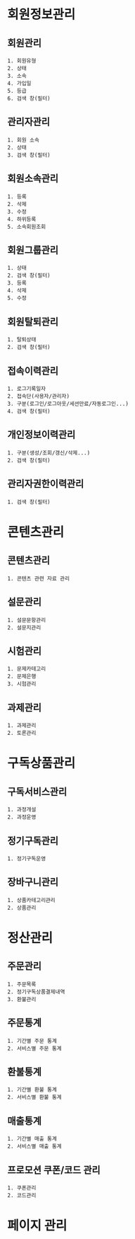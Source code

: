 # 회원정보관리
## 회원관리
    1. 회원유형
    2. 상태
    3. 소속
    4. 가입일
    5. 등급
    6. 검색 창(필터)
## 관리자관리
    1. 회원 소속
    2. 상태
    3. 검색 창(필터)
## 회원소속관리
    1. 등록
    2. 삭제
    3. 수정
    4. 하위등록
    5. 소속회원조회
## 회원그룹관리
    1. 상태
    2. 검색 창(필터)
    3. 등록
    4. 삭제
    5. 수정
## 회원탈퇴관리
    1. 탈퇴상태
    2. 검색 창(필터)
## 접속이력관리
    1. 로그기록일자
    2. 접속단(사용자/관리자)
    3. 구분(로그인/로그아웃/세션만료/자동로그인...)
    4. 검색 창(필터)
## 개인정보이력관리
    1. 구분(생성/조회/갱신/삭제...)
    2. 검색 창(필터)
## 관리자권한이력관리
    1. 검색 창(필터)

# 콘텐츠관리
## 콘텐츠관리
    1. 콘텐츠 관련 자료 관리
## 설문관리
    1. 설문문항관리
    2. 설문지관리
## 시험관리
    1. 문제카테고리
    2. 문제은행
    3. 시험관리
## 과제관리
    1. 과제관리
    2. 토론관리

# 구독상품관리
## 구독서비스관리
    1. 과정개설
    2. 과정운영
## 정기구독관리
    1. 정기구독운영
## 장바구니관리
    1. 상품카테고리관리
    2. 상품관리

# 정산관리
## 주문관리
    1. 주문목록
    2. 정기구독상품결제내역
    3. 환불관리
## 주문통계
    1. 기간별 주문 통계
    2. 서비스별 주문 통계
## 환불통계
    1. 기간별 환불 통계
    2. 서비스별 환불 통계
## 매출통계
    1. 기간별 매출 통계
    2. 서비스별 매출 통계
## 프로모션 쿠폰/코드 관리
    1. 쿠폰관리
    2. 코드관리

# 페이지 관리